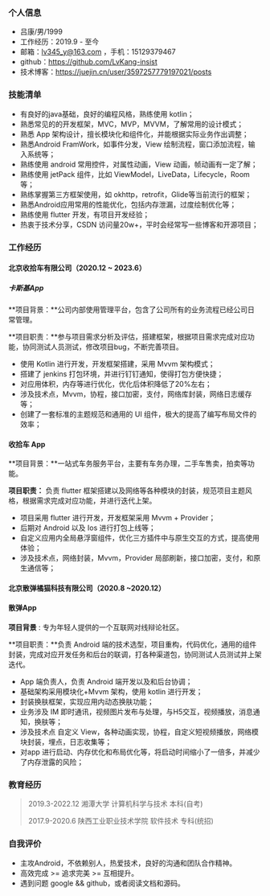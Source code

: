 ### 个人信息

 - 吕康/男/1999 
 - 工作经历：2019.9 - 至今
 - 邮箱：lv345_y@163.com ，手机：15129379467
 - github：https://github.com/LvKang-insist
 - 技术博客：https://juejin.cn/user/3597257779197021/posts
### 技能清单

- 有良好的java基础，良好的编程风格，熟练使用 kotlin；
- 熟悉常见的的开发框架，MVC，MVP，MVVM，了解常用的设计模式；
- 熟悉 App 架构设计，擅长模块化和组件化，并能根据实际业务作出调整；
- 熟悉Android FramWork，如事件分发，View 绘制流程，窗口添加流程，输入系统等；
- 熟练使用 android 常用控件，对属性动画，View 动画，帧动画有一定了解；
- 熟练使用 jetPack 组件，比如 ViewModel，LiveData，Lifecycle，Room 等；
- 熟练掌握第三方框架使用，如 okhttp，retrofit，Glide等当前流行的框架；
- 熟悉Android应用常用的性能优化，包括内存泄漏，过度绘制优化等；
- 熟练使用 flutter 开发，有项目开发经验；
- 热衷于技术分享，CSDN 访问量20w+，平时会经常写一些博客和开源项目；
### 工作经历

#### 北京收拾车有限公司（2020.12 ~ 2023.6）

##### 卡斯基App

**项目背景：**公司内部使用管理平台，包含了公司所有的业务流程已经公司日常管理。

**项目职责：**参与项目需求分析及评估，搭建框架，根据项目需求完成对应功能，协同测试人员测试，修改项目bug，不断完善项目。

- 使用 Kotlin 进行开发，开发框架搭建，采用 Mvvm 架构模式；
- 搭建了 jenkins 打包环境，并进行钉钉通知，使得打包方便快捷；
- 对应用体积，内存等进行优化，优化后体积降低了20%左右；
- 涉及技术点，Mvvm，协程，接口加密，支付，网络库封装，网络日志缓存等；
- 创建了一套标准的主题规范和通用的 UI 组件，极大的提高了编写布局文件的效率；

#### 收拾车 App

**项目背景：**一站式车务服务平台，主要有车务办理，二手车售卖，拍卖等功能。

**项目职责：** 负责 flutter 框架搭建以及网络等各种模块的封装，规范项目主题风格，根据需求完成对应功能，并进行迭代上架。

- 项目采用 flutter 进行开发，开发框架采用 Mvvm + Provider；
- 后期对 Android 以及 Ios 进行打包上线等；
- 自定义应用内全局悬浮窗组件，优化三方插件中与原生交互的方式，提高使用体验；
- 涉及技术点，网络封装，Mvvm，Provider 局部刷新，接口加密，支付，和原生通信等；

#### 北京散弹橘猫科技有限公司（2020.8 ~2020.12）

#### 散弹App

**项目背景** :  专为年轻人提供的一个互联网对线辩论社区。

**项目职责：**负责 Android 端的技术选型，项目重构，代码优化，通用的组件封装，完成对应开发任务和后台的联调，打各种渠道包，协同测试人员测试并上架迭代。

- App 端负责人，负责 Android 端开发以及和后台协调；
- 基础架构采用模块化+Mvvm 架构，使用 kotlin 进行开发；
- 封装换肤框架，实现应用内动态换肤功能；
- 业务涉及 IM 即时通讯，视频图片发布与处理，与H5交互，视频播放，消息通知，换肤等；
- 涉及技术点 自定义 View，各种动画实现，协程，自定义短视频播放，网络模块封装，埋点，日志收集等；
-  对app 进行启动、内存优化和布局优化等，将启动时间缩小了一倍多，并减少了内存泄露的风险；

### 教育经历

> 2019.3-2022.12 湘潭大学 计算机科学与技术 本科(自考)
>
> 2017.9-2020.6 陕西工业职业技术学院 软件技术 专科(统招)

### 自我评价

- 主攻Android，不依赖别人，热爱技术，良好的沟通和团队合作精神。
- 高效完成 >= 追求完美 >= 互相提升。
- 遇到问题 google && github，或者阅读文档和源码。
